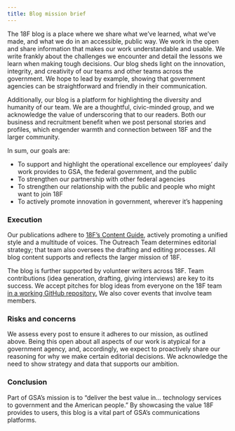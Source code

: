 ```yaml
---
title: Blog mission brief
---
```


The 18F blog is a place where we share what we’ve learned, what we’ve
made, and what we do in an accessible, public way. We work in the open
and share information that makes our work understandable and usable. We
write frankly about the challenges we encounter and detail the lessons
we learn when making tough decisions. Our blog sheds light on the
innovation, integrity, and creativity of our teams and other teams
across the government. We hope to lead by example, showing that
government agencies can be straightforward and friendly in their
communication.

Additionally, our blog is a platform for highlighting the diversity and
humanity of our team. We are a thoughtful, civic-minded group, and we
acknowledge the value of underscoring that to our readers. Both our
business and recruitment benefit when we post personal stories and
profiles, which engender warmth and connection between 18F and the
larger community.

In sum, our goals are:

-   To support and highlight the operational excellence our employees’ daily work provides to GSA, the federal government, and the public
-   To strengthen our partnership with other federal agencies
-   To strengthen our relationship with the public and people who might want to join 18F
-   To actively promote innovation in government, wherever it’s happening

### Execution

Our publications adhere to [18F’s Content Guide](https://pages.18f.gov/content-guide/), actively promoting a
unified style and a multitude of voices. The Outreach Team
determines editorial strategy; that team also oversees the drafting and
editing processes. All blog content supports and reflects the larger
mission of 18F.

The blog is further supported by volunteer writers across 18F. Team
contributions (idea generation, drafting, giving interviews) are key to
its success. We accept pitches for blog ideas from everyone on the 18F
team [in a working GitHub
repository.](https://github.com/18f/blog-drafts) We also cover events
that involve team members.

### Risks and concerns

We assess every post to ensure it adheres to our mission, as outlined
above. Being this open about all aspects of our work is atypical for a
government agency, and, accordingly, we expect to proactively share our
reasoning for why we make certain editorial decisions. We acknowledge
the need to show strategy and data that supports our ambition.

### Conclusion

Part of GSA’s mission is to “deliver the best value in… technology
services to government and the American people.” By showcasing the value
18F provides to users, this blog is a vital part of GSA’s communications
platforms.
